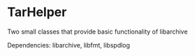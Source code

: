 # TarHelper

Two small classes that provide basic functionality of libarchive

Dependencies: libarchive, libfmt, libspdlog